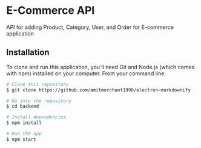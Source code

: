 # E-Commerce API
API for adding Product, Category, User, and Order for E-commerce application

## Installation
To clone and run this application, you'll need Git and Node.js (which comes with npm) installed on your computer. From your command line:

```bash
# Clone this repository
$ git clone https://github.com/amitmerchant1990/electron-markdownify

# Go into the repository
$ cd backend

# Install dependencies
$ npm install

# Run the app
$ npm start
```
